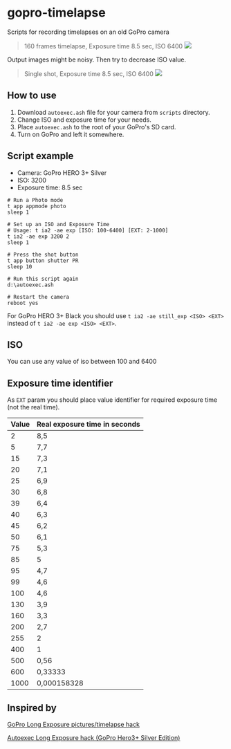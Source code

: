 # gopro-timelapse

Scripts for recording timelapses on an old GoPro camera

> 160 frames timelapse, Exposure time 8.5 sec, ISO 6400 
> ![](./assets/demo.gif)

Output images might be noisy. Then try to decrease ISO value. 

> Single shot, Exposure time 8.5 sec, ISO 6400 
> ![](./assets/shot.jpg)

## How to use

1. Download `autoexec.ash` file for your camera from `scripts` directory.
2. Change ISO and exposure time for your needs.
3. Place `autoexec.ash` to the root of your GoPro's SD card.
4. Turn on GoPro and left it somewhere.

## Script example

- Camera: GoPro HERO 3+ Silver
- ISO: 3200
- Exposure time: 8.5 sec 

```
# Run a Photo mode
t app appmode photo
sleep 1

# Set up an ISO and Exposure Time
# Usage: t ia2 -ae exp [ISO: 100-6400] [EXT: 2-1000]
t ia2 -ae exp 3200 2
sleep 1

# Press the shot button
t app button shutter PR
sleep 10

# Run this script again
d:\autoexec.ash

# Restart the camera
reboot yes
```

For GoPro HERO 3+ Black you should use `t ia2 -ae still_exp <ISO> <EXT>` instead of `t ia2 -ae exp <ISO> <EXT>`.

## ISO

You can use any value of iso between 100 and 6400

## Exposure time identifier

As `EXT` param you should place value identifier for required exposure time (not the real time). 

| Value | Real exposure time in seconds |
| --- | --- |
| 2 | 8,5 |
| 5 | 7,7 |
| 15 | 7,3 |
| 20 | 7,1 |
| 25 | 6,9 |
| 30 | 6,8 |
| 39 | 6,4 |
| 40 | 6,3 |
| 45 | 6,2 |
| 50 | 6,1 |
| 75 | 5,3 |
| 85 | 5 |
| 95 | 4,7 |
| 99 | 4,6 |
| 100 | 4,6 |
| 130 | 3,9 |
| 160 | 3,3 |
| 200 | 2,7 |
| 255 | 2 |
| 400 | 1 |
| 500 | 0,56 |
| 600 | 0,33333 |
| 1000 | 0,000158328 |

## Inspired by 

[GoPro Long Exposure pictures/timelapse hack](https://konradit.github.io/gopro-longexp/)

[Autoexec Long Exposure hack (GoPro Hero3+ Silver Edition)](http://www.ma55ey.co.uk/2015/08/autoexec-long-exposure-hack-gopro-hero3.html) 